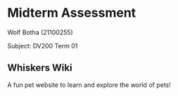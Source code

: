 # Midterm Assessment

Wolf Botha (21100255)

Subject: DV200 Term 01

## Whiskers Wiki

A fun pet website to learn and explore the world of pets!
